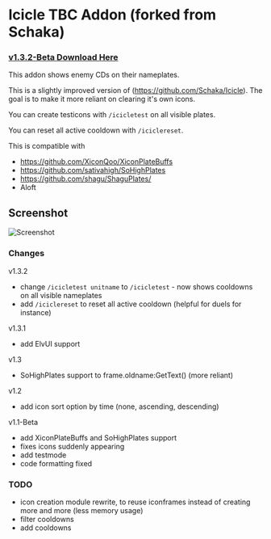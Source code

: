# Icicle TBC Addon (forked from Schaka)

### [v1.3.2-Beta Download Here](https://github.com/XiconQoo/Icicle/releases/download/v1.3.2-Beta/Icicle_XiconEdit_v1.3.2-Beta.zip)

This addon shows enemy CDs on their nameplates.

This is a slightly improved version of (https://github.com/Schaka/Icicle).
The goal is to make it more reliant on clearing it's own icons.

You can create testicons with `/icicletest` on all visible plates.

You can reset all active cooldown with `/iciclereset`.

This is compatible with 
- https://github.com/XiconQoo/XiconPlateBuffs
- https://github.com/sativahigh/SoHighPlates
- https://github.com/shagu/ShaguPlates/
- Aloft

## Screenshot

![Screenshot](../readme-media/sample.png)

### Changes

v1.3.2
- change `/icicletest unitname` to `/icicletest` - now shows cooldowns on all visible nameplates
- add `/iciclereset` to reset all active cooldown (helpful for duels for instance)

v1.3.1
- add ElvUI support

v1.3
- SoHighPlates support to frame.oldname:GetText() (more reliant)

v1.2
- add icon sort option by time (none, ascending, descending)

v1.1-Beta
- add XiconPlateBuffs and SoHighPlates support
- fixes icons suddenly appearing
- add testmode
- code formatting fixed

### TODO

- icon creation module rewrite, to reuse iconframes instead of creating more and more (less memory usage)
- filter cooldowns
- add cooldowns